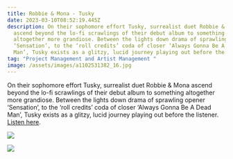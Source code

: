 ```yaml
---
title: Robbie & Mona - Tusky
date: 2023-03-10T08:52:19.445Z
description: On their sophomore effort Tusky, surrealist duet Robbie & Mona
  ascend beyond the lo-fi scrawlings of their debut album to something
  altogether more grandiose. Between the lights down drama of sprawling opener
  ‘Sensation’, to the ‘roll credits’ coda of closer ‘Always Gonna Be A Dead
  Man’, Tusky exists as a glitzy, lucid journey playing out before the listener.
tag: "Project Management and Artist Management "
image: /assets/images/a1102531382_16.jpg
---
```

On their sophomore effort Tusky, surrealist duet Robbie & Mona ascend beyond the lo-fi scrawlings of their debut album to something altogether more grandiose. Between the lights down drama of sprawling opener ‘Sensation’, to the ‘roll credits’ coda of closer ‘Always Gonna Be A Dead Man’, Tusky exists as a glitzy, lucid journey playing out before the listener. [Listen here](https://bfan.link/tusky). [](https://robbieandmona.bandcamp.com/album/tusky)

![](/assets/images/sensation-press-shot.webp)

![](/assets/images/fq3pm8fxoaelhpx.jpeg)